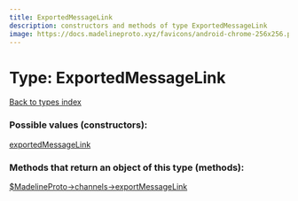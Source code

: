 ```yaml
---
title: ExportedMessageLink
description: constructors and methods of type ExportedMessageLink
image: https://docs.madelineproto.xyz/favicons/android-chrome-256x256.png
---
```

# Type: ExportedMessageLink  
[Back to types index](index.md)



### Possible values (constructors):

[exportedMessageLink](../constructors/exportedMessageLink.md)  



### Methods that return an object of this type (methods):

[$MadelineProto->channels->exportMessageLink](../methods/channels.exportMessageLink.md)  



